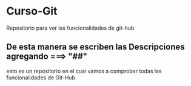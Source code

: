 # Curso-Git
Repositorio para ver las funcionalidades de git-hub

## De esta manera se escriben las Descripciones agregando ===> "##"
esto es un repositorio en el cual vamos a comprobar todas las funcionalidades de Git-Hub.
